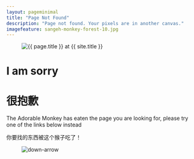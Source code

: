 ```yaml
---
layout: pageminimal
title: "Page Not Found"
description: "Page not found. Your pixels are in another canvas."
imagefeature: sangeh-monkey-forest-10.jpg
---  
```

<figure>
<img src="{{ site.url }}/images/hmfaysal-404.jpg" alt="{{ page.title }} at {{ site.title }}">
</figure>
<div class="text-center">
<h1>I am sorry</h1>
<h1>很抱歉</h1>
<p>The Adorable Monkey has eaten the page you are looking for,
please try one of the links below instead</p>
<p>你要找的东西被这个猴子吃了！</p>
</div>
<figure>
<img src="{{ site.url }}/images/bg-arrow.png" alt="down-arrow">
</figure>
